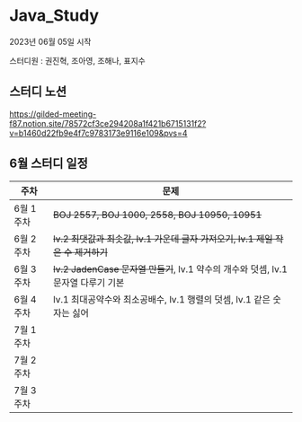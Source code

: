 # Java_Study
2023년 06월 05일 시작

스터디원 : 권진혁, 조아영, 조해나, 표지수

## 스터디 노션
https://gilded-meeting-f87.notion.site/78572cf3ce294208a1f421b6715131f2?v=b1460d22fb9e4f7c9783173e9116e109&pvs=4

## 6월 스터디 일정

|주차|문제|
|---|---|
|6월 1주차|~~BOJ 2557, BOJ 1000, 2558, BOJ 10950, 10951~~|
|6월 2주차|~~lv.2 최댓값과 최솟값, lv.1 가운데 글자 가져오기, lv.1 제일 작은 수 제거하기~~|
|6월 3주차|~~lv.2 JadenCase 문자열 만들기~~, lv.1 약수의 개수와 덧셈, lv.1 문자열 다루기 기본|
|6월 4주차|lv.1 최대공약수와 최소공배수, lv.1 행렬의 덧셈, lv.1 같은 숫자는 싫어|
|7월 1주차||
|7월 2주차||
|7월 3주차||


